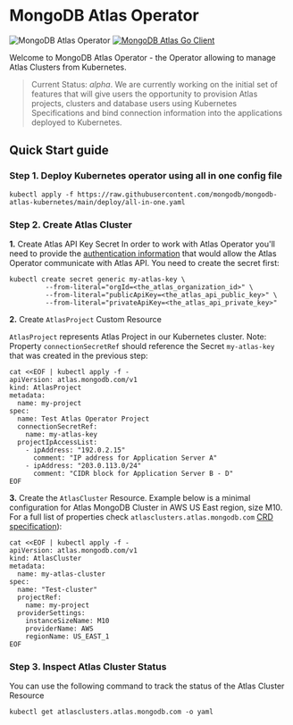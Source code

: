 # MongoDB Atlas Operator
![MongoDB Atlas Operator](https://github.com/mongodb/mongodb-atlas-kubernetes/workflows/Test/badge.svg)
[![MongoDB Atlas Go Client](https://img.shields.io/badge/Powered%20by%20-go--client--mongodb--atlas-%2313AA52)](https://github.com/mongodb/go-client-mongodb-atlas)

Welcome to MongoDB Atlas Operator - the Operator allowing to manage Atlas Clusters from Kubernetes.
> Current Status: *alpha*. We are currently working on the initial set of features that will give users the opportunity 
> to provision Atlas projects, clusters and database users using Kubernetes Specifications and bind connection information 
> into the applications deployed to Kubernetes.

## Quick Start guide
### Step 1. Deploy Kubernetes operator using all in one config file
```
kubectl apply -f https://raw.githubusercontent.com/mongodb/mongodb-atlas-kubernetes/main/deploy/all-in-one.yaml
```
### Step 2. Create Atlas Cluster

**1.** Create Atlas API Key Secret
In order to work with Atlas Operator you'll need to provide the [authentication information](https://docs.atlas.mongodb.com/configure-api-access) 
 that would allow the Atlas Operator communicate with Atlas API. You need to create the secret first:
```
kubectl create secret generic my-atlas-key \
         --from-literal="orgId=<the_atlas_organization_id>" \
         --from-literal="publicApiKey=<the_atlas_api_public_key>" \
         --from-literal="privateApiKey=<the_atlas_api_private_key>"
```
**2.** Create `AtlasProject` Custom Resource

`AtlasProject` represents Atlas Project in our Kubernetes cluster.
Note: Property `connectionSecretRef` should reference the Secret `my-atlas-key` that was created in the previous step:
```
cat <<EOF | kubectl apply -f -
apiVersion: atlas.mongodb.com/v1
kind: AtlasProject
metadata:
  name: my-project
spec:
  name: Test Atlas Operator Project
  connectionSecretRef:
    name: my-atlas-key
  projectIpAccessList:
    - ipAddress: "192.0.2.15"
      comment: "IP address for Application Server A"
    - ipAddress: "203.0.113.0/24"
      comment: "CIDR block for Application Server B - D"
EOF
```
**3.** Create the `AtlasCluster` Resource.
Example below is a minimal configuration for Atlas MongoDB Cluster in AWS US East region, size M10. For a full list of properties check
`atlasclusters.atlas.mongodb.com` [CRD specification](config/crd/bases/atlas.mongodb.com_atlasclusters.yaml)):
```
cat <<EOF | kubectl apply -f -
apiVersion: atlas.mongodb.com/v1
kind: AtlasCluster
metadata:
  name: my-atlas-cluster
spec:
  name: "Test-cluster"
  projectRef:
    name: my-project
  providerSettings:
    instanceSizeName: M10
    providerName: AWS
    regionName: US_EAST_1
EOF
```
### Step 3. Inspect Atlas Cluster Status
You can use the following command to track the status of the Atlas Cluster Resource
```
kubectl get atlasclusters.atlas.mongodb.com -o yaml
```
